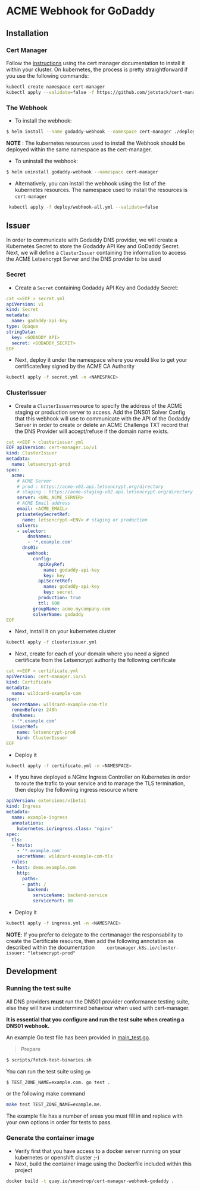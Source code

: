 # ACME Webhook for GoDaddy

## Installation

### Cert Manager

Follow the [instructions](https://cert-manager.io/docs/installation/) using the cert manager documentation to install it within your cluster.
On kubernetes, the process is pretty straightforward if you use the following commands:
```bash
kubectl create namespace cert-manager
kubectl apply --validate=false -f https://github.com/jetstack/cert-manager/releases/latest/download/cert-manager.yaml
```

### The Webhook

- To install the webhook:
```bash
$ helm install --name godaddy-webhook --namespace cert-manager ./deploy/godaddy-webhook
```
**NOTE** : The kubernetes resources used to install the Webhook should be deployed within the same namespace as the cert-manager.

- To uninstall the webhook:
```bash
$ helm uninstall godaddy-webhook --namespace cert-manager
```

- Alternatively, you can install the webhook using the list of the kubernetes resources. The namespace
  used to install the resources is `cert-manager`
```bash
 kubectl apply -f deploy/webhook-all.yml --validate=false
```

## Issuer

In order to communicate with Godaddy DNS provider, we will create a Kubernetes Secret
to store the Godaddy API Key and GoDaddy Secret. 
Next, we will define a `ClusterIssuer` containing the information to access the ACME Letsencrypt Server
and the DNS provider to be used

### Secret

- Create a `Secret` containing Godaddy API Key and Godaddy Secret:
```yaml
cat <<EOF > secret.yml
apiVersion: v1
kind: Secret
metadata:
  name: gadaddy-api-key
type: Opaque
stringData:
  key: <GODADDY_API>
  secret: <GODADDY_SECRET>
EOF
```
- Next, deploy it under the namespace where you would like to get your certificate/key signed by the ACME CA Authority
```bash
kubectl apply -f secret.yml -n <NAMESPACE>
```

### ClusterIssuer

- Create a `ClusterIssuer`resource to specify the address of the ACME staging or production server to access.
  Add the DNS01 Solver Config that this webhook will use to communicate with the API of the Godaddy Server in order to create
   or delete an ACME Challenge TXT record that the DNS Provider will accept/refuse if the domain name exists.

```yaml
cat <<EOF > clusterissuer.yml 
EOF apiVersion: cert-manager.io/v1
kind: ClusterIssuer
metadata:
  name: letsencrypt-prod
spec:
  acme:
    # ACME Server
    # prod : https://acme-v02.api.letsencrypt.org/directory
    # staging : https://acme-staging-v02.api.letsencrypt.org/directory
    server: <URL_ACME_SERVER> 
    # ACME Email address
    email: <ACME_EMAIL>
    privateKeySecretRef:
      name: letsencrypt-<ENV> # staging or production
    solvers:
    - selector:
        dnsNames:
        - '*.example.com'
      dns01:
        webhook:
          config:
            apiKeyRef:
              name: godaddy-api-key
              key: key
            apiSecretRef:
              name: godaddy-api-key
              key: secret
            production: true
            ttl: 600
          groupName: acme.mycompany.com
          solverName: godaddy
EOF
```
- Next, install it on your kubernetes cluster
```bash
kubectl apply -f clusterissuer.yml
```
- Next, create for each of your domain where you need a signed certificate from the Letsencrypt authority the following certificate

```yaml
cat <<EOF > certificate.yml
apiVersion: cert-manager.io/v1
kind: Certificate
metadata:
  name: wildcard-example-com
spec:
  secretName: wildcard-example-com-tls
  renewBefore: 240h
  dnsNames:
  - '*.example.com'
  issuerRef:
    name: letsencrypt-prod
    kind: ClusterIssuer
EOF
```

- Deploy it
```bash
kubectl apply -f certificate.yml -n <NAMESPACE>
```

- If you have deployed a NGinx Ingress Controller on Kubernetes in order to route the trafic to your service
  and to manage the TLS termination, then deploy the followiing ingress resource where 

```yaml
apiVersion: extensions/v1beta1
kind: Ingress
metadata:
  name: example-ingress
  annotations:
    kubernetes.io/ingress.class: "nginx"
spec:
  tls:
  - hosts:
    - '*.example.com'
    secretName: wildcard-example-com-tls
  rules:
  - host: demo.example.com
    http:
      paths:
      - path: /
        backend:
          serviceName: backend-service
          servicePort: 80
```

- Deploy it
```bash
kubectl apply -f ingress.yml -n <NAMESPACE>
```

**NOTE**: If you prefer to delegate to the certmanager the responsability to create the Certificate resource, then add the following annotation as described within the documentation `    certmanager.k8s.io/cluster-issuer: "letsencrypt-prod"`

## Development

### Running the test suite
All DNS providers **must** run the DNS01 provider conformance testing suite,
else they will have undetermined behaviour when used with cert-manager.

**It is essential that you configure and run the test suite when creating a
DNS01 webhook.**

An example Go test file has been provided in [main_test.go]().

> Prepare

```bash
$ scripts/fetch-test-binaries.sh
```

You can run the test suite using `go`

```bash
$ TEST_ZONE_NAME=example.com. go test .
```

or the following make command
```bash
make test TEST_ZONE_NAME=example.me.
```

The example file has a number of areas you must fill in and replace with your
own options in order for tests to pass.

### Generate the container image

- Verify first that you have access to a docker server running on your kubernetes or openshift cluster ;-)
- Next, build the container image using the Dockerfile included within this project
```bash
docker build -t quay.io/snowdrop/cert-manager-webhook-godaddy .
```

